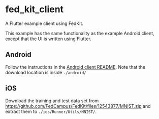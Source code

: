 # fed_kit_client

A Flutter example client using FedKit.

This example has the same functionality as the example Android client, except that the UI is written using Flutter.

## Android

Follow the instructions in the [Android client README](../android/README.md). Note that the download location is inside `./android/`

## iOS

Download the training and test data set from <https://github.com/FedCampus/FedKit/files/12543877/MNIST.zip> and extract them to `./ios/Runner/Utils/MNIST/`.
